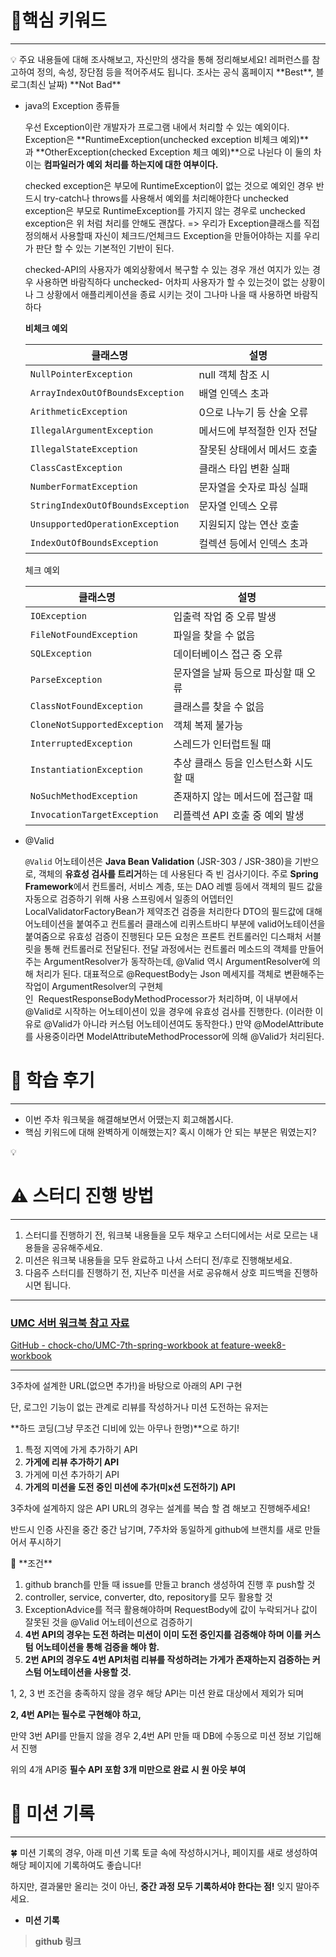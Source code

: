 
# 🎯핵심 키워드

---

<aside>
💡 주요 내용들에 대해 조사해보고, 자신만의 생각을 통해 정리해보세요!
레퍼런스를 참고하여 정의, 속성, 장단점 등을 적어주셔도 됩니다.
조사는 공식 홈페이지 **Best**, 블로그(최신 날짜) **Not Bad**

</aside>

- java의 Exception 종류들
    
    우선 Exception이란 개발자가 프로그램 내에서 처리할 수 있는 예외이다. Exception은 **RuntimeException(unchecked exception  비체크 예외)**과 **OtherException(checked Exception  체크 예외)**으로 나뉜다 이 둘의 차이는 **컴파일러가 예외 처리를 하는지에 대한 여부이다.** 
    
    checked exception은 부모에 RuntimeException이 없는 것으로 예외인 경우 반드시 try-catch나 throws를 사용해서 예외를 처리해야한다
    unchecked exception은 부모로 RuntimeException를 가지지 않는 경우로  unchecked exception은 위 처럼 처리를 안해도 괜찮다.
    => 우리가 Exception클래스를 직접 정의해서 사용할때 자신이 체크드/언체크드 Exception을 만들어야하는 지를 우리가 판단 할 수 있는 기본적인 기반이 된다.
    
    checked-API의 사용자가 예외상황에서 복구할 수 있는 경우 개선 여지가 있는 경우 사용하면 바람직하다
    unchecked- 어차피 사용자가 할 수 있는것이 없는 상황이나 그 상황에서 애플리케이션을 종료 시키는 것이 그나마 나을 때 사용하면 바람직하다
    
    **비체크 예외**
    
    | 클래스명 | 설명 |
    | --- | --- |
    | `NullPointerException` | null 객체 참조 시 |
    | `ArrayIndexOutOfBoundsException` | 배열 인덱스 초과 |
    | `ArithmeticException` | 0으로 나누기 등 산술 오류 |
    | `IllegalArgumentException` | 메서드에 부적절한 인자 전달 |
    | `IllegalStateException` | 잘못된 상태에서 메서드 호출 |
    | `ClassCastException` | 클래스 타입 변환 실패 |
    | `NumberFormatException` | 문자열을 숫자로 파싱 실패 |
    | `StringIndexOutOfBoundsException` | 문자열 인덱스 오류 |
    | `UnsupportedOperationException` | 지원되지 않는 연산 호출 |
    | `IndexOutOfBoundsException` | 컬렉션 등에서 인덱스 초과 |
    
    체크 예외
    
    | 클래스명 | 설명 |
    | --- | --- |
    | `IOException` | 입출력 작업 중 오류 발생 |
    | `FileNotFoundException` | 파일을 찾을 수 없음 |
    | `SQLException` | 데이터베이스 접근 중 오류 |
    | `ParseException` | 문자열을 날짜 등으로 파싱할 때 오류 |
    | `ClassNotFoundException` | 클래스를 찾을 수 없음 |
    | `CloneNotSupportedException` | 객체 복제 불가능 |
    | `InterruptedException` | 스레드가 인터럽트될 때 |
    | `InstantiationException` | 추상 클래스 등을 인스턴스화 시도할 때 |
    | `NoSuchMethodException` | 존재하지 않는 메서드에 접근할 때 |
    | `InvocationTargetException` | 리플렉션 API 호출 중 예외 발생 |
    
- @Valid
    
    `@Valid` 어노테이션은 **Java Bean Validation** (JSR-303 / JSR-380)을 기반으로, 객체의 **유효성 검사를 트리거**하는 데 사용된다 즉 빈 검사기이다.  주로 **Spring Framework**에서 컨트롤러, 서비스 계층, 또는 DAO 레벨 등에서 객체의 필드 값을 자동으로 검증하기 위해 사용 
    스프링에서 일종의 어뎁터인 LocalValidatorFactoryBean가 제약조건 검증을 처리한다
    DTO의 필드값에 대해 어노테이션을 붙여주고 컨트롤러 클래스에 리퀴스트바디 부분에 valid어노테이션을 붙여줌으로 유효성 검증이 진행된다
    모든 요청은 프론트 컨트롤러인 디스패처 서블릿을 통해 컨트롤러로 전달된다. 전달 과정에서는 컨트롤러 메소드의 객체를 만들어주는 ArgumentResolver가 동작하는데, @Valid 역시 ArgumentResolver에 의해 처리가 된다.
    대표적으로 @RequestBody는 Json 메세지를 객체로 변환해주는 작업이 ArgumentResolver의 구현체인  RequestResponseBodyMethodProcessor가 처리하며, 이 내부에서 @Valid로 시작하는 어노테이션이 있을 경우에 유효성 검사를 진행한다. (이러한 이유로 @Valid가 아니라 커스텀 어노테이션여도 동작한다.) 만약 @ModelAttribute를 사용중이라면 ModelAttributeMethodProcessor에 의해 @Valid가 처리된다.
    

# 📢 학습 후기

---

- 이번 주차 워크북을 해결해보면서 어땠는지 회고해봅시다.
- 핵심 키워드에 대해 완벽하게 이해했는지? 혹시 이해가 안 되는 부분은 뭐였는지?

<aside>
💡

</aside>

# ⚠️ 스터디 진행 방법

---

1. 스터디를 진행하기 전, 워크북 내용들을 모두 채우고 스터디에서는 서로 모르는 내용들을 공유해주세요.
2. 미션은 워크북 내용들을 모두 완료하고 나서 스터디 전/후로 진행해보세요.
3. 다음주 스터디를 진행하기 전, 지난주 미션을 서로 공유해서 상호 피드백을 진행하시면 됩니다.

---

### [UMC 서버 워크북 참고 자료](https://github.com/CYY1007/UMC_SERVER_WORKBOOK.git)

[GitHub - chock-cho/UMC-7th-spring-workbook at feature-week8-workbook](https://github.com/chock-cho/UMC-7th-spring-workbook/tree/feature-week8-workbook)

---

3주차에 설계한 URL(없으면 추가!)을 바탕으로 아래의 API 구현

단, 로그인 기능이 없는 관계로 리뷰를 작성하거나 미션 도전하는 유저는

**하드 코딩(그냥 무조건 디비에 있는 아무나 한명)**으로 하기!

1. 특정 지역에 가게 추가하기 API
2. **가게에 리뷰 추가하기 API**
3. 가게에 미션 추가하기 API
4. **가게의 미션을 도전 중인 미션에 추가(미x션 도전하기) API**

3주차에 설계하지 않은 API URL의 경우는 설계를 복습 할 겸 해보고 진행해주세요!

반드시 인증 사진을 중간 중간 남기며, 7주차와 동일하게 github에 브랜치를 새로 만들어서 푸시하기

<aside>
📌 **조건**

1. github branch를 만들 때 issue를 만들고 branch 생성하여 진행 후 push할 것
2. controller, service, converter, dto, repository를 모두 활용할 것
3. ExceptionAdvice를 적극 활용해야하며 RequestBody에 값이 누락되거나 값이 잘못된 것을 @Valid 어노테이션으로 검증하기
4. **4번 API의 경우는 도전 하려는 미션이 이미 도전 중인지를 검증해야 하며 이를 커스텀 어노테이션을 통해 검증을 해야 함.**
5. **2번 API의 경우도 4번 API처럼 리뷰를 작성하려는 가게가 존재하는지 검증하는 커스텀 어노테이션을 사용할 것.**
</aside>

1, 2, 3 번 조건을 충족하지 않을 경우 해당 API는 미션 완료 대상에서 제외가 되며

**2, 4번 API는 필수로 구현해야 하고,**

만약 3번 API를 만들지 않을 경우 2,4번 API 만들 때 DB에 수동으로 미션 정보 기입해서 진행

위의 4개 API중 **필수 API 포함 3개 미만으로 완료 시 원 아웃 부여**

# 💪 미션 기록

---

<aside>
🍀 미션 기록의 경우, 아래 미션 기록 토글 속에 작성하시거나, 페이지를 새로 생성하여 해당 페이지에 기록하여도 좋습니다!

하지만, 결과물만 올리는 것이 아닌, **중간 과정 모두 기록하셔야 한다는 점!** 잊지 말아주세요.

</aside>

- **미션 기록**

> **github 링크**
> 
> 
> 